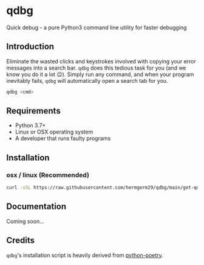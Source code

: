 # qdbg
Quick debug - a pure Python3 command line utility for faster debugging 

## Introduction

Eliminate the wasted clicks and keystrokes involved with copying your error messages into a search bar. `qdbg` does this tedious task for you (and we know you do it a lot :wink:). Simply run any command, and when your program inevitably fails, `qdbg` will automatically open a search tab for you.

```bash
qdbg <cmd>
```

## Requirements

* Python 3.7+
* Linux or OSX operating system
* A developer that runs faulty programs


## Installation

### osx / linux (Recommended)

```bash
curl -sSL https://raw.githubusercontent.com/hermgerm29/qdbg/main/get-qdbg.py | python -
```

## Documentation

Coming soon...


## Credits

`qdbg`'s installation script is heavily derived from [python-poetry](https://github.com/python-poetry/poetry).
